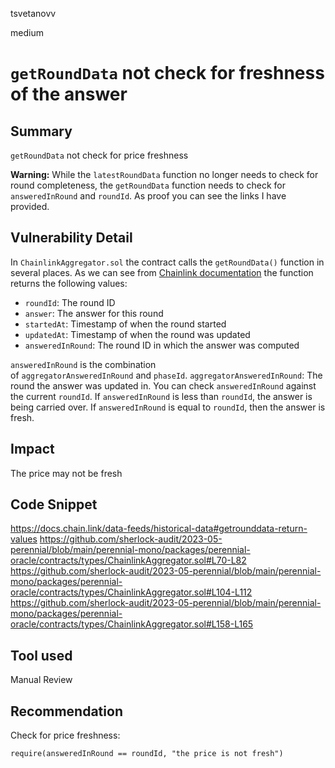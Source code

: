 tsvetanovv

medium

# `getRoundData` not check for freshness of the answer

## Summary
`getRoundData` not check for price freshness

**Warning:** While the `latestRoundData` function no longer needs to check for round completeness, the `getRoundData` function needs to check for `answeredInRound` and `roundId`. Аs proof you can see the links I have provided.

## Vulnerability Detail
In `ChainlinkAggregator.sol` the contract calls the `getRoundData()` function in several places.
Аs we can see from [Chainlink documentation](https://docs.chain.link/data-feeds/historical-data#getrounddata-return-values) the function returns the following values:
- `roundId`: The round ID
- `answer`: The answer for this round
- `startedAt`: Timestamp of when the round started
- `updatedAt`: Timestamp of when the round was updated
- `answeredInRound`: The round ID in which the answer was computed

`answeredInRound` is the combination of `aggregatorAnsweredInRound` and `phaseId`. `aggregatorAnsweredInRound`: The round the answer was updated in. You can check `answeredInRound` against the current `roundId`. If `answeredInRound` is less than `roundId`, the answer is being carried over. 
If `answeredInRound` is equal to `roundId`, then the answer is fresh.

## Impact

The price may not be fresh

## Code Snippet
https://docs.chain.link/data-feeds/historical-data#getrounddata-return-values
https://github.com/sherlock-audit/2023-05-perennial/blob/main/perennial-mono/packages/perennial-oracle/contracts/types/ChainlinkAggregator.sol#L70-L82
https://github.com/sherlock-audit/2023-05-perennial/blob/main/perennial-mono/packages/perennial-oracle/contracts/types/ChainlinkAggregator.sol#L104-L112
https://github.com/sherlock-audit/2023-05-perennial/blob/main/perennial-mono/packages/perennial-oracle/contracts/types/ChainlinkAggregator.sol#L158-L165

## Tool used

Manual Review

## Recommendation

Check for price freshness:

```solidity
require(answeredInRound == roundId, "the price is not fresh")
```